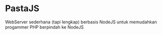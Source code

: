 PastaJS
=======

WebServer sederhana (tapi lengkap) berbasis NodeJS untuk memudahkan progammer PHP berpindah ke NodeJS